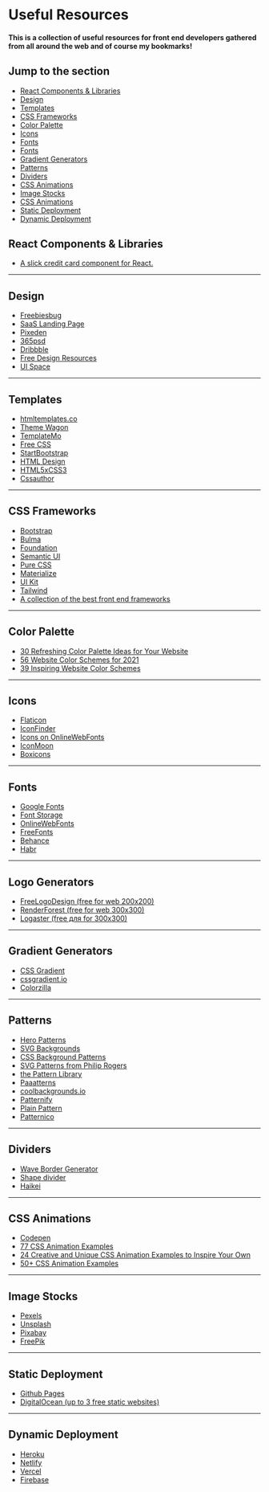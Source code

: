 # Useful Resources
#### This is a collection of useful resources for front end developers gathered from all around the web and of course my bookmarks!
   
## Jump to the section
- [React Components & Libraries](#reactlibs)
- [Design](#design)
- [Templates](#templates)
- [CSS Frameworks](#CSSFrameworks)
- [Color Palette](#ColorPalette)
- [Icons](#Icons)
- [Fonts](#Fonts)
- [Fonts](#LogoGenerators)
- [Gradient Generators](#GradientGenerators)
- [Patterns](#Patterns)
- [Dividers](#Dividers)
- [CSS Animations](#CSSAnimations)
- [Image Stocks](#ImageStocks)
- [CSS Animations](#CSSAnimations)
- [Static Deployment](#StaticDeployment)
- [Dynamic Deployment](#DynamicDeployment)
  
## React Components & Libraries <a id="reactlibs"></a> 
- <a href="https://bestofreactjs.com/repo/amarofashion-react-credit-cards-react-component-libraries">A slick credit card component for React.<a/>
------------------------------------------------------------------------------------------------------------------
## Design <a id="design"></a> 
- <a href="https://freebiesbug.com/">Freebiesbug<a/>
- <a href="https://saaslandingpage.com/">SaaS Landing Page<a/>
- <a href="https://www.pixeden.com/free-web-design-templates">Pixeden<a/>
- <a href="https://365psd.com/free-psd">365psd<a/>
- <a href="https://dribbble.com/">Dribbble<a/>
- <a href="https://freedesignresources.net/category/free-templates/website-templates/">Free Design Resources<a/>
- <a href="https://uispace.net/free-psd">UI Space<a/>
------------------------------------------------------------------------------------------------------------------
## Templates <a id="templates"></a> 
  
- <a href="https://htmltemplates.co/"> htmltemplates.co<a/>
- <a href="https://themewagon.com/theme-price/free">Theme Wagon<a/>
- <a href="https://templatemo.com/">TemplateMo<a/>
- <a href="https://www.free-css.com/free-css-templates">Free CSS<a/>
- <a href="https://startbootstrap.com/template/sb-admin">StartBootstrap<a/>
- <a href="https://html.design/">HTML Design<a/>
- <a href="https://www.html5xcss3.com/c/free-website-templates">HTML5xCSS3<a/>
- <a href="https://cssauthor.com/free-responsive-html5-css3-website-templates/">Cssauthor<a/>
------------------------------------------------------------------------------------------------------------------
  ## CSS Frameworks <a id="CSSFrameworks"></a> 
- <a href="https://getbootstrap.com/">Bootstrap<a/>
- <a href="https://bulma.io/">Bulma<a/>
- <a href="https://get.foundation/">Foundation<a/>
- <a href="https://semantic-ui.com/">Semantic UI<a/>
- <a href="https://purecss.io/">Pure CSS<a/>
- <a href="https://materializecss.com/">Materialize<a/>
- <a href="https://getuikit.com/">UI Kit<a/>
- <a href="https://tailwindcss.com/">Tailwind<a/>
- <a href="https://cssframeworks.org/">A collection of the best front end frameworks<a/>
  
------------------------------------------------------------------------------------------------------------------ 
  ## Color Palette <a id="ColorPalette"></a> 
- <a href="https://www.shutterstock.com/blog/color-palettes-for-websites"> 30 Refreshing Color Palette Ideas for Your Website<a/>
- <a href="https://websitesetup.org/website-color-schemes/"> 56 Website Color Schemes for 2021<a/>
- <a href="https://graphicmama.com/blog/website-color-schemes/"> 39 Inspiring Website Color Schemes<a/>
------------------------------------------------------------------------------------------------------------------
  ## Icons <a id="Icons"></a> 
-  <a href="https://www.flaticon.com/">Flaticon<a/>
- <a href="https://www.iconfinder.com/">IconFinder<a/>
- <a href="https://www.onlinewebfonts.com/icon/search?q=youtube">Icons on OnlineWebFonts<a/>
- <a href="https://icomoon.io/">IconMoon<a/>
- <a href="https://boxicons.com/">Boxicons<a/>
  
------------------------------------------------------------------------------------------------------------------
  ## Fonts <a id="Fonts"></a> 
- <a href="https://fonts.google.com/">Google Fonts<a/>
- <a href="https://fontstorage.com/">Font Storage<a/>
- <a href="https://www.onlinewebfonts.com/fonts">OnlineWebFonts<a/>
- <a href="https://www.freefonts.io/">FreeFonts<a/>
- <a href="https://www.behance.net/search?search=free%20font">Behance<a/>
- <a href="https://habr.com/ru/company/ua-hosting/blog/337358/">Habr<a/>
------------------------------------------------------------------------------------------------------------------ 
  ## Logo Generators <a id="LogoGenerators"></a> 
- <a href="https://www.freelogodesign.org/">FreeLogoDesign (free for web 200x200)<a/>
- <a href="https://www.renderforest.com/logo-maker">RenderForest (free for web 300x300)<a/>
- <a href="https://www.logaster.com/"> Logaster (free для for 300x300)<a/>
------------------------------------------------------------------------------------------------------------------
  ## Gradient Generators <a id="GradientGenerators"></a> 
- <a href="https://www.css-gradient.com/"> CSS Gradient<a/>
- <a href="https://cssgradient.io/"> cssgradient.io<a/>
- <a href="https://www.colorzilla.com/gradient-editor/"> Colorzilla<a/>
------------------------------------------------------------------------------------------------------------------ 
  ## Patterns <a id="Patterns"></a> 
- <a href="https://heropatterns.com/">Hero Patterns<a/>
- <a href="https://www.svgbackgrounds.com/">SVG Backgrounds<a/>
- <a href="https://www.magicpattern.design/tools/css-backgrounds">CSS Background Patterns<a/>
- <a href="https://philiprogers.com/svgpatterns/">SVG Patterns from Philip Rogers<a/>
- <a href="http://thepatternlibrary.com/">the Pattern Library<a/>
- <a href="https://products.ls.graphics/paaatterns/preview.html">Paaatterns<a/>
- <a href="https://coolbackgrounds.io/">coolbackgrounds.io<a/>
- <a href="http://www.patternify.com/">Patternify<a/>
- <a href="http://www.kennethcachia.com/plain-pattern/app/">Plain Pattern<a/>
- <a href="https://patternico.com/">Patternico<a/>
------------------------------------------------------------------------------------------------------------------
   ## Dividers <a id="Dividers"></a> 
  
- <a href="https://wavier.art/"> Wave Border Generator<a/>
- <a href="https://www.shapedivider.app/">Shape divider<a/>
- <a href="https://app.haikei.app/">Haikei<a/>
------------------------------------------------------------------------------------------------------------------
  ## CSS Animations <a id="CSSAnimations"></a> 
   
- <a href="https://codepen.io/trending">Codepen<a/>
- <a href="https://freefrontend.com/css-animation-examples/">77 CSS Animation Examples<a/>
- <a href="https://blog.hubspot.com/website/css-animation-examples">24 Creative and Unique CSS Animation Examples to Inspire Your Own<a/>
- <a href="https://blog.avada.io/css/animation-examples">50+ CSS Animation Examples<a/>
  
------------------------------------------------------------------------------------------------------------------
  ## Image Stocks <a id="ImageStocks"></a> 
- <a href="https://www.pexels.com/">Pexels<a/>
- <a href="https://unsplash.com/">Unsplash<a/>
- <a href="https://pixabay.com/ru/">Pixabay<a/>
- <a href="https://www.freepik.com/popular-photos">FreePik<a/>
------------------------------------------------------------------------------------------------------------------
  ## Static Deployment <a id="StaticDeployment"></a> 
  
- <a href="https://pages.github.com/">Github Pages<a/>
- <a href="https://www.digitalocean.com/pricing">DigitalOcean (up to 3 free static websites)<a/>
------------------------------------------------------------------------------------------------------------------
  ## Dynamic Deployment <a id="DynamicDeployment"></a> 
- <a href="https://www.heroku.com/">Heroku<a/>
- <a href="https://www.netlify.com/pricing/">Netlify<a/>
- <a href="https://vercel.com/pricing">Vercel<a/>
- <a href="https://firebase.google.com/">Firebase<a/>
